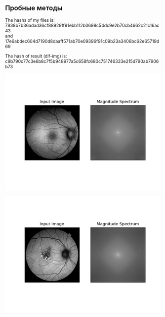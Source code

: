 ## Пробные методы


The hashs of my files is: 7838b7b36adad36cf88929ff91ebb112b0698c54dc9e2b70cb4662c21c16ac43  
and  
17e6abdec604d7190d8daaff571ab70e09396f91c09b23a3406bc62e65719d69  


The hash of result (dif-img) is: c9b790c77c3e6b8c7f5b948977a5c658fc680c751746333e215d790ab7906b73

![](https://raw.githubusercontent.com/Antoniii/humashineye/main/Naive/Figure_1.png)

![](https://raw.githubusercontent.com/Antoniii/humashineye/main/Naive/Figure_2.png)
